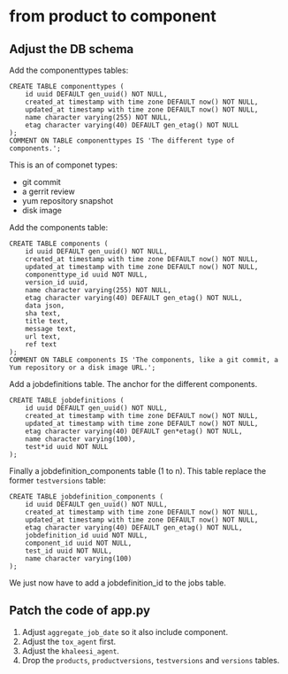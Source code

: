 # from product to component

## Adjust the DB schema

Add the componenttypes tables:

    CREATE TABLE componenttypes (
        id uuid DEFAULT gen_uuid() NOT NULL,
        created_at timestamp with time zone DEFAULT now() NOT NULL,
        updated_at timestamp with time zone DEFAULT now() NOT NULL,
        name character varying(255) NOT NULL,
        etag character varying(40) DEFAULT gen_etag() NOT NULL
    );
    COMMENT ON TABLE componenttypes IS 'The different type of components.';

This is an of componet types:

- git commit
- a gerrit review
- yum repository snapshot
- disk image

Add the components table:

    CREATE TABLE components (
        id uuid DEFAULT gen_uuid() NOT NULL,
        created_at timestamp with time zone DEFAULT now() NOT NULL,
        updated_at timestamp with time zone DEFAULT now() NOT NULL,
        componenttype_id uuid NOT NULL,
        version_id uuid,
        name character varying(255) NOT NULL,
        etag character varying(40) DEFAULT gen_etag() NOT NULL,
        data json,
        sha text,
        title text,
        message text,
        url text,
        ref text
    );
    COMMENT ON TABLE components IS 'The components, like a git commit, a Yum repository or a disk image URL.';

Add a jobdefinitions table. The anchor for the different components.

    CREATE TABLE jobdefinitions (
        id uuid DEFAULT gen_uuid() NOT NULL,
        created_at timestamp with time zone DEFAULT now() NOT NULL,
        updated_at timestamp with time zone DEFAULT now() NOT NULL,
        etag character varying(40) DEFAULT gen*etag() NOT NULL,
        name character varying(100),
        test*id uuid NOT NULL
    );

Finally a jobdefinition_components table (1 to n). This table replace
the former `testversions` table:

    CREATE TABLE jobdefinition_components (
        id uuid DEFAULT gen_uuid() NOT NULL,
        created_at timestamp with time zone DEFAULT now() NOT NULL,
        updated_at timestamp with time zone DEFAULT now() NOT NULL,
        etag character varying(40) DEFAULT gen_etag() NOT NULL,
        jobdefinition_id uuid NOT NULL,
        component_id uuid NOT NULL,
        test_id uuid NOT NULL,
        name character varying(100)
    );


We just now have to add a jobdefinition_id to the jobs table.


## Patch the code of app.py

1. Adjust `aggregate_job_date` so it also include component.
2. Adjust the `tox_agent` first.
3. Adjust the `khaleesi_agent`.
4. Drop the `products`, `productversions`, `testversions` and `versions`  tables.
